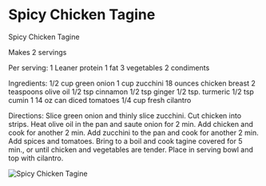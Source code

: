 # Spicy Chicken Tagine

Spicy Chicken Tagine

Makes 2 servings

Per serving:
1 Leaner protein
1 fat
3 vegetables
2 condiments

Ingredients:
1/2 cup green onion
1 cup zucchini
18 ounces chicken breast
2 teaspoons olive oil
1/2 tsp cinnamon
1/2 tsp ginger
1/2 tsp. turmeric
1/2 tsp cumin
1 14 oz can diced tomatoes
1/4 cup fresh cilantro

Directions:
Slice green onion and thinly slice zucchini. Cut chicken into strips. Heat olive oil in the pan and saute onion for 2 min. Add chicken and cook for another 2 min. Add zucchini to the pan and cook for another 2 min. Add spices and tomatoes. Bring to a boil and cook tagine covered for 5 min., or until chicken and vegetables are tender. Place in serving bowl and top with cilantro.

![Spicy Chicken Tagine](images/Spicy%20Chicken%20Tagine.png)

